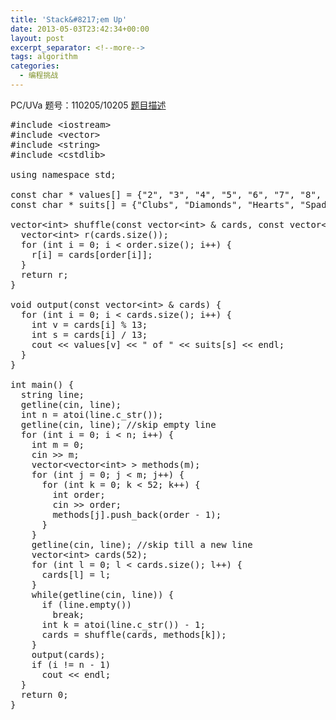 ```yaml
---
title: 'Stack&#8217;em Up'
date: 2013-05-03T23:42:34+00:00
layout: post
excerpt_separator: <!--more-->
tags: algorithm
categories:
  - 编程挑战
---
```

PC/UVa 题号：110205/10205 <a href="http://uva.onlinejudge.org/index.php?option=com_onlinejudge&Itemid=8&page=show_problem&problem=1146" target="_blank">题目描述</a><!--more-->

<pre class="brush: cpp; title: ; notranslate" title="">#include &lt;iostream&gt;
#include &lt;vector&gt;
#include &lt;string&gt;
#include &lt;cstdlib&gt;

using namespace std;

const char * values[] = {"2", "3", "4", "5", "6", "7", "8", "9", "10", "Jack", "Queen", "King", "Ace"};
const char * suits[] = {"Clubs", "Diamonds", "Hearts", "Spades"};

vector&lt;int&gt; shuffle(const vector&lt;int&gt; & cards, const vector&lt;int&gt; & order) {
  vector&lt;int&gt; r(cards.size());
  for (int i = 0; i &lt; order.size(); i++) {
    r[i] = cards[order[i]];
  }
  return r;
}

void output(const vector&lt;int&gt; & cards) {
  for (int i = 0; i &lt; cards.size(); i++) {
    int v = cards[i] % 13;
    int s = cards[i] / 13;
    cout &lt;&lt; values[v] &lt;&lt; " of " &lt;&lt; suits[s] &lt;&lt; endl;
  }
}

int main() {
  string line;
  getline(cin, line);
  int n = atoi(line.c_str());
  getline(cin, line); //skip empty line
  for (int i = 0; i &lt; n; i++) {
    int m = 0;
    cin &gt;&gt; m;
    vector&lt;vector&lt;int&gt; &gt; methods(m);
    for (int j = 0; j &lt; m; j++) {
      for (int k = 0; k &lt; 52; k++) {
        int order;
        cin &gt;&gt; order;
        methods[j].push_back(order - 1);
      }
    }
    getline(cin, line); //skip till a new line
    vector&lt;int&gt; cards(52);
    for (int l = 0; l &lt; cards.size(); l++) {
      cards[l] = l;
    }
    while(getline(cin, line)) {
      if (line.empty())
        break;
      int k = atoi(line.c_str()) - 1;
      cards = shuffle(cards, methods[k]);
    }
    output(cards);
    if (i != n - 1)
      cout &lt;&lt; endl;
  }
  return 0;
}
</pre>

